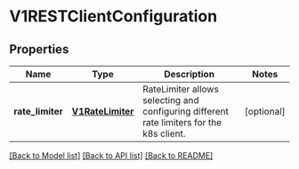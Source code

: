 # V1RESTClientConfiguration

## Properties
Name | Type | Description | Notes
------------ | ------------- | ------------- | -------------
**rate_limiter** | [**V1RateLimiter**](V1RateLimiter.md) | RateLimiter allows selecting and configuring different rate limiters for the k8s client. | [optional] 

[[Back to Model list]](../README.md#documentation-for-models) [[Back to API list]](../README.md#documentation-for-api-endpoints) [[Back to README]](../README.md)


